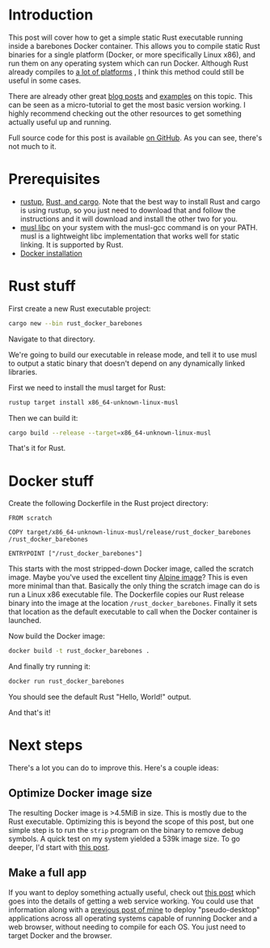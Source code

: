 # Introduction

This post will cover how to get a simple static Rust executable running
inside a barebones Docker container. This allows you to compile static Rust
binaries for a single platform (Docker, or more specifically Linux x86), and
run them on any operating system which can run Docker. Although Rust already
compiles to 
[a lot of platforms](https://forge.rust-lang.org/platform-support.html)
, I think this method could still be useful in some cases.

There are already other great
[blog posts](https://blog.semicolonsoftware.de/building-minimal-docker-containers-for-rust-applications/)
and
[examples](https://gist.github.com/ihrwein/1f11efc568601055f2c78eb471a41d99)
on this topic. This can be seen as a micro-tutorial
to get the most basic version working. I highly recommend checking out the
other resources to get something actually useful up and running.

Full source code for this post is available
[on GitHub](https://github.com/anderspitman/rust_docker_barebones).
As you can see, there's not much to it.

# Prerequisites

* [rustup](https://rustup.rs/),
  [Rust, and cargo](https://www.rust-lang.org/en-US/install.html).
  Note that the best way to install Rust and cargo is using
  rustup, so you just need to download that and follow the
  instructions and it will
  download and install the other two for you.
* [musl libc](https://www.musl-libc.org/)
  on your system with the musl-gcc command is on your PATH. musl is a
  lightweight libc implementation that works well for static linking. It is
  supported by Rust.
* [Docker installation](https://docs.docker.com/install/)



# Rust stuff

First create a new Rust executable project:

```bash
cargo new --bin rust_docker_barebones
```

Navigate to that directory.

We're going to build our executable in release mode, and tell
it to use musl to output a static binary that doesn't depend
on any dynamically linked libraries.

First we need to install the musl target for Rust:

```bash
rustup target install x86_64-unknown-linux-musl
```

Then we can build it:

```bash
cargo build --release --target=x86_64-unknown-linux-musl
```

That's it for Rust.


# Docker stuff

Create the following Dockerfile in the Rust project directory:

```
FROM scratch

COPY target/x86_64-unknown-linux-musl/release/rust_docker_barebones /rust_docker_barebones

ENTRYPOINT ["/rust_docker_barebones"]
```

This starts with the most stripped-down Docker image, called the scratch image.
Maybe you've used the excellent tiny
[Alpine image](https://hub.docker.com/_/alpine/)?
This is even
more minimal than that. Basically the only thing the scratch image can do
is run a Linux x86 executable file. The Dockerfile copies our Rust release
binary into the image at the location `/rust_docker_barebones`. Finally it sets
that location as the default executable to call when the Docker container is
launched.

Now build the Docker image:

```bash
docker build -t rust_docker_barebones .
```

And finally try running it:

```bash
docker run rust_docker_barebones
```

You should see the default Rust "Hello, World!" output.

And that's it!


# Next steps

There's a lot you can do to improve this. Here's a couple ideas:

## Optimize Docker image size

The resulting Docker image is >4.5MiB in size. This is mostly due to the Rust
executable. Optimizing this is beyond the scope of this post, but one simple
step is to run the `strip` program on the binary to remove debug symbols. A 
quick test on my system yielded a 539k image size. To go deeper, I'd start with
[this post](https://lifthrasiir.github.io/rustlog/why-is-a-rust-executable-large.html).

## Make a full app

If you want to deploy something actually useful, check out
[this post](https://blog.semicolonsoftware.de/building-minimal-docker-containers-for-rust-applications/)
which goes into the details of getting a web service working. You could use
that information along with a
[previous post of mine](https://anderspitman.net/2018/04/04/static-react-rust-webapp/)
to deploy "pseudo-desktop" applications across all operating systems capable
of running Docker and a web browser, without needing to compile for each OS.
You just need to target Docker and the browser.
